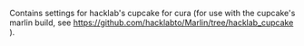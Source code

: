 Contains settings for hacklab's cupcake for cura (for use with the cupcake's marlin build, see https://github.com/hacklabto/Marlin/tree/hacklab_cupcake ).

